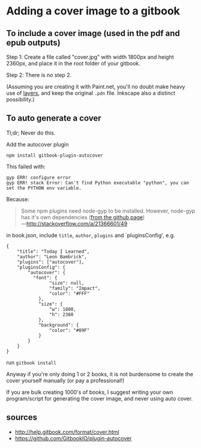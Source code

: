 ﻿# Adding a cover image to a gitbook

## To include a cover image (used in the pdf and epub outputs)

Step 1: Create a file called "cover.jpg" with width 1800px and height 2360px, and place it in the root folder of your gitbook.

Step 2: There is no step 2.

(Assuming you are creating it with Paint.net, you'll no doubt make heavy use of [layers](../graphics/paint.net_layers.md), and keep the original `.pdn` file. Inkscape also a distinct possibility.)

## To auto generate a cover

Tl;dr; Never do this.

Add the autocover plugin

    npm install gitbook-plugin-autocover

This failed with:

    gyp ERR! configure error
    gyp ERR! stack Error: Can't find Python executable "python", you can set the PYTHON env variable.

Because:

> Some npm plugins need node-gyp to be installed.
>However, node-gyp has it's own dependencies ([from the github page](https://github.com/TooTallNate/node-gyp))
><br />&mdash;http://stackoverflow.com/a/21366601/49

in book.json, include `title`, `author`, `plugins` and `pluginsConfig', e.g.

    {
        "title": "Today I Learned",
        "author": "Leon Bambrick",
        "plugins": ["autocover"],
        "pluginsConfig": {
            "autocover": {
              "font": {
                    "size": null,
                    "family": "Impact",
                    "color": "#FFF"
                },
                "size": {
                    "w": 1800,
                    "h": 2360
                },
                "background": {
                    "color": "#09F"
                }
            }
        }
    }

run `gitbook install`

Anyway if you're only doing 1 or 2 books, it is not burdensome to create the cover yourself manually (or pay a professional!)

If you are bulk creating 1000's of books, I suggest writing your own program/script for generating the cover image, and never using auto cover.

## sources

 * http://help.gitbook.com/format/cover.html
 * https://github.com/GitbookIO/plugin-autocover